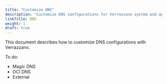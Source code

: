 ```yaml
---
title: "Customize DNS"
description: "Customize DNS configurations for Verrazzano system and application endpoints"
linkTitle: DNS
weight: 1
draft: true
---
```


This document describes how to customize DNS configurations with Verrazzano.

To do:
* Magic DNS
* OCI DNS
* External
